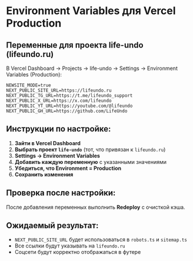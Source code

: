 # Environment Variables для Vercel Production

## Переменные для проекта life-undo (lifeundo.ru)

В Vercel Dashboard → Projects → life-undo → Settings → Environment Variables (Production):

```
NEWSITE_MODE=true
NEXT_PUBLIC_SITE_URL=https://lifeundo.ru
NEXT_PUBLIC_TG_URL=https://t.me/lifeundo_support
NEXT_PUBLIC_X_URL=https://x.com/lifeundo
NEXT_PUBLIC_YT_URL=https://youtube.com/@lifeundo
NEXT_PUBLIC_GH_URL=https://github.com/LifeUndo
```

## Инструкции по настройке:

1. **Зайти в Vercel Dashboard**
2. **Выбрать проект `life-undo`** (тот, что привязан к `lifeundo.ru`)
3. **Settings → Environment Variables**
4. **Добавить каждую переменную** с указанными значениями
5. **Убедиться, что Environment = Production**
6. **Сохранить изменения**

## Проверка после настройки:

После добавления переменных выполнить **Redeploy** с очисткой кэша.

## Ожидаемый результат:

- `NEXT_PUBLIC_SITE_URL` будет использоваться в `robots.ts` и `sitemap.ts`
- Все ссылки будут указывать на `lifeundo.ru`
- Соцсети будут корректно отображаться в футере
